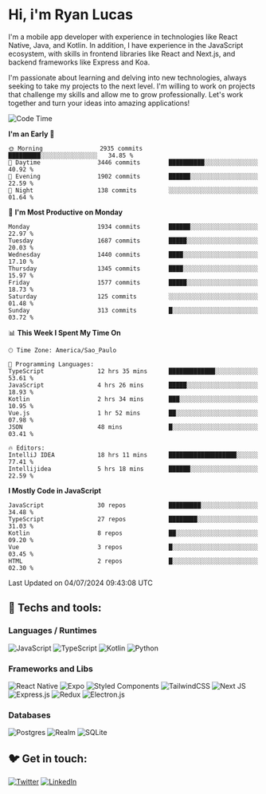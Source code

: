 # Hi, i'm Ryan Lucas

I'm a mobile app developer with experience in technologies like React Native, Java, and Kotlin.
In addition, I have experience in the JavaScript ecosystem, with skills in frontend libraries like React and Next.js, and backend frameworks like Express and Koa.

I'm passionate about learning and delving into new technologies, always seeking to take my projects to the next level. I'm willing to work on projects that challenge my skills and allow me to grow professionally. Let's work together and turn your ideas into amazing applications!


<!--START_SECTION:waka-->
![Code Time](http://img.shields.io/badge/Code%20Time-401%20hrs%2041%20mins-blue)

**I'm an Early 🐤** 

```text
🌞 Morning                2935 commits        █████████░░░░░░░░░░░░░░░░   34.85 % 
🌆 Daytime                3446 commits        ██████████░░░░░░░░░░░░░░░   40.92 % 
🌃 Evening                1902 commits        ██████░░░░░░░░░░░░░░░░░░░   22.59 % 
🌙 Night                  138 commits         ░░░░░░░░░░░░░░░░░░░░░░░░░   01.64 % 
```
📅 **I'm Most Productive on Monday** 

```text
Monday                   1934 commits        ██████░░░░░░░░░░░░░░░░░░░   22.97 % 
Tuesday                  1687 commits        █████░░░░░░░░░░░░░░░░░░░░   20.03 % 
Wednesday                1440 commits        ████░░░░░░░░░░░░░░░░░░░░░   17.10 % 
Thursday                 1345 commits        ████░░░░░░░░░░░░░░░░░░░░░   15.97 % 
Friday                   1577 commits        █████░░░░░░░░░░░░░░░░░░░░   18.73 % 
Saturday                 125 commits         ░░░░░░░░░░░░░░░░░░░░░░░░░   01.48 % 
Sunday                   313 commits         █░░░░░░░░░░░░░░░░░░░░░░░░   03.72 % 
```


📊 **This Week I Spent My Time On** 

```text
🕑︎ Time Zone: America/Sao_Paulo

💬 Programming Languages: 
TypeScript               12 hrs 35 mins      █████████████░░░░░░░░░░░░   53.61 % 
JavaScript               4 hrs 26 mins       █████░░░░░░░░░░░░░░░░░░░░   18.93 % 
Kotlin                   2 hrs 34 mins       ███░░░░░░░░░░░░░░░░░░░░░░   10.95 % 
Vue.js                   1 hr 52 mins        ██░░░░░░░░░░░░░░░░░░░░░░░   07.98 % 
JSON                     48 mins             █░░░░░░░░░░░░░░░░░░░░░░░░   03.41 % 

🔥 Editors: 
IntelliJ IDEA            18 hrs 11 mins      ███████████████████░░░░░░   77.41 % 
Intellijidea             5 hrs 18 mins       ██████░░░░░░░░░░░░░░░░░░░   22.59 % 
```

**I Mostly Code in JavaScript** 

```text
JavaScript               30 repos            █████████░░░░░░░░░░░░░░░░   34.48 % 
TypeScript               27 repos            ████████░░░░░░░░░░░░░░░░░   31.03 % 
Kotlin                   8 repos             ██░░░░░░░░░░░░░░░░░░░░░░░   09.20 % 
Vue                      3 repos             █░░░░░░░░░░░░░░░░░░░░░░░░   03.45 % 
HTML                     2 repos             █░░░░░░░░░░░░░░░░░░░░░░░░   02.30 % 
```




 Last Updated on 04/07/2024 09:43:08 UTC
<!--END_SECTION:waka-->

## 🔧 Techs and tools: 

### Languages / Runtimes
![JavaScript](https://img.shields.io/badge/javascript-%23323330.svg?style=for-the-badge&logo=javascript&logoColor=%23F7DF1E)
![TypeScript](https://img.shields.io/badge/typescript-%23007ACC.svg?style=for-the-badge&logo=typescript&logoColor=white)
![Kotlin](https://img.shields.io/badge/kotlin-%230095D5.svg?style=for-the-badge&logo=kotlin&logoColor=white) ![Python](https://img.shields.io/badge/python-3670A0?style=for-the-badge&logo=python&logoColor=ffdd54)

### Frameworks and Libs
![React Native](https://img.shields.io/badge/react_native-%2320232a.svg?style=for-the-badge&logo=react&logoColor=%2361DAFB)
![Expo](https://img.shields.io/badge/expo-1C1E24?style=for-the-badge&logo=expo&logoColor=#D04A37)
![Styled Components](https://img.shields.io/badge/styled--components-DB7093?style=for-the-badge&logo=styled-components&logoColor=white)
![TailwindCSS](https://img.shields.io/badge/tailwindcss-%2338B2AC.svg?style=for-the-badge&logo=tailwind-css&logoColor=white)
![Next JS](https://img.shields.io/badge/Next-black?style=for-the-badge&logo=next.js&logoColor=white)
![Express.js](https://img.shields.io/badge/express.js-%23404d59.svg?style=for-the-badge&logo=express&logoColor=%2361DAFB)
![Redux](https://img.shields.io/badge/redux-%23593d88.svg?style=for-the-badge&logo=redux&logoColor=white)
![Electron.js](https://img.shields.io/badge/Electron-191970?style=for-the-badge&logo=Electron&logoColor=white)

### Databases
![Postgres](https://img.shields.io/badge/postgres-%23316192.svg?style=for-the-badge&logo=postgresql&logoColor=white)
![Realm](https://img.shields.io/badge/Realm-39477F?style=for-the-badge&logo=realm&logoColor=white)
![SQLite](https://img.shields.io/badge/sqlite-%2307405e.svg?style=for-the-badge&logo=sqlite&logoColor=white)

## 🐦 Get in touch:

[![Twitter](https://img.shields.io/badge/Twitter-%231DA1F2.svg?style=for-the-badge&logo=Twitter&logoColor=white)](https://twitter.com/ryangst_)
[![LinkedIn](https://img.shields.io/badge/linkedin-%230077B5.svg?style=for-the-badge&logo=linkedin&logoColor=white)](https://www.linkedin.com/in/ryan-lucas-machado/)
